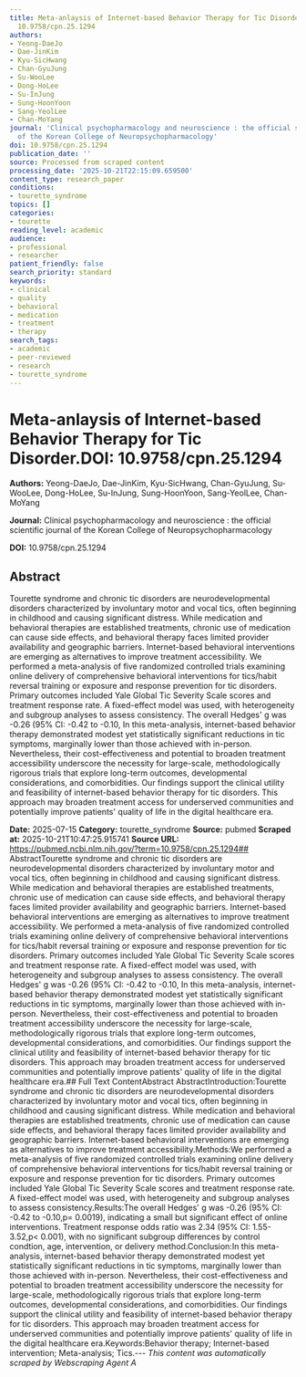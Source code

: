 ```yaml
---
title: Meta-anlaysis of Internet-based Behavior Therapy for Tic Disorder.**DOI:**
  10.9758/cpn.25.1294
authors:
- Yeong-DaeJo
- Dae-JinKim
- Kyu-SicHwang
- Chan-GyuJung
- Su-WooLee
- Dong-HoLee
- Su-InJung
- Sung-HoonYoon
- Sang-YeolLee
- Chan-MoYang
journal: 'Clinical psychopharmacology and neuroscience : the official scientific journal
  of the Korean College of Neuropsychopharmacology'
doi: 10.9758/cpn.25.1294
publication_date: ''
source: Processed from scraped content
processing_date: '2025-10-21T22:15:09.659500'
content_type: research_paper
conditions:
- tourette_syndrome
topics: []
categories:
- tourette
reading_level: academic
audience:
- professional
- researcher
patient_friendly: false
search_priority: standard
keywords:
- clinical
- quality
- behavioral
- medication
- treatment
- therapy
search_tags:
- academic
- peer-reviewed
- research
- tourette_syndrome
---
```


# Meta-anlaysis of Internet-based Behavior Therapy for Tic Disorder.**DOI:** 10.9758/cpn.25.1294

**Authors:** Yeong-DaeJo, Dae-JinKim, Kyu-SicHwang, Chan-GyuJung, Su-WooLee, Dong-HoLee, Su-InJung, Sung-HoonYoon, Sang-YeolLee, Chan-MoYang

**Journal:** Clinical psychopharmacology and neuroscience : the official scientific journal of the Korean College of Neuropsychopharmacology

**DOI:** 10.9758/cpn.25.1294

## Abstract

Tourette syndrome and chronic tic disorders are neurodevelopmental disorders characterized by involuntary motor and vocal tics, often beginning in childhood and causing significant distress. While medication and behavioral therapies are established treatments, chronic use of medication can cause side effects, and behavioral therapy faces limited provider availability and geographic barriers. Internet-based behavioral interventions are emerging as alternatives to improve treatment accessibility.
We performed a meta-analysis of five randomized controlled trials examining online delivery of comprehensive behavioral interventions for tics/habit reversal training or exposure and response prevention for tic disorders. Primary outcomes included Yale Global Tic Severity Scale scores and treatment response rate. A fixed-effect model was used, with heterogeneity and subgroup analyses to assess consistency.
The overall Hedges' g was -0.26 (95% CI: -0.42 to -0.10,
In this meta-analysis, internet-based behavior therapy demonstrated modest yet statistically significant reductions in tic symptoms, marginally lower than those achieved with in-person. Nevertheless, their cost-effectiveness and potential to broaden treatment accessibility underscore the necessity for large-scale, methodologically rigorous trials that explore long-term outcomes, developmental considerations, and comorbidities. Our findings support the clinical utility and feasibility of internet-based behavior therapy for tic disorders. This approach may broaden treatment access for underserved communities and potentially improve patients' quality of life in the digital healthcare era.

**Date:** 2025-07-15
**Category:** tourette_syndrome
**Source:** pubmed
**Scraped at:** 2025-10-21T10:47:25.915741
**Source URL:** https://pubmed.ncbi.nlm.nih.gov/?term=10.9758/cpn.25.1294## AbstractTourette syndrome and chronic tic disorders are neurodevelopmental disorders characterized by involuntary motor and vocal tics, often beginning in childhood and causing significant distress. While medication and behavioral therapies are established treatments, chronic use of medication can cause side effects, and behavioral therapy faces limited provider availability and geographic barriers. Internet-based behavioral interventions are emerging as alternatives to improve treatment accessibility.
We performed a meta-analysis of five randomized controlled trials examining online delivery of comprehensive behavioral interventions for tics/habit reversal training or exposure and response prevention for tic disorders. Primary outcomes included Yale Global Tic Severity Scale scores and treatment response rate. A fixed-effect model was used, with heterogeneity and subgroup analyses to assess consistency.
The overall Hedges' g was -0.26 (95% CI: -0.42 to -0.10,
In this meta-analysis, internet-based behavior therapy demonstrated modest yet statistically significant reductions in tic symptoms, marginally lower than those achieved with in-person. Nevertheless, their cost-effectiveness and potential to broaden treatment accessibility underscore the necessity for large-scale, methodologically rigorous trials that explore long-term outcomes, developmental considerations, and comorbidities. Our findings support the clinical utility and feasibility of internet-based behavior therapy for tic disorders. This approach may broaden treatment access for underserved communities and potentially improve patients' quality of life in the digital healthcare era.## Full Text ContentAbstract AbstractIntroduction:Tourette syndrome and chronic tic disorders are neurodevelopmental disorders characterized by involuntary motor and vocal tics, often beginning in childhood and causing significant distress. While medication and behavioral therapies are established treatments, chronic use of medication can cause side effects, and behavioral therapy faces limited provider availability and geographic barriers. Internet-based behavioral interventions are emerging as alternatives to improve treatment accessibility.Methods:We performed a meta-analysis of five randomized controlled trials examining online delivery of comprehensive behavioral interventions for tics/habit reversal training or exposure and response prevention for tic disorders. Primary outcomes included Yale Global Tic Severity Scale scores and treatment response rate. A fixed-effect model was used, with heterogeneity and subgroup analyses to assess consistency.Results:The overall Hedges' g was -0.26 (95% CI: -0.42 to -0.10,p= 0.0019), indicating a small but significant effect of online interventions. Treatment response odds ratio was 2.34 (95% CI: 1.55-3.52,p< 0.001), with no significant subgroup differences by control condtion, age, intervention, or delivery method.Conclusion:In this meta-analysis, internet-based behavior therapy demonstrated modest yet statistically significant reductions in tic symptoms, marginally lower than those achieved with in-person. Nevertheless, their cost-effectiveness and potential to broaden treatment accessibility underscore the necessity for large-scale, methodologically rigorous trials that explore long-term outcomes, developmental considerations, and comorbidities. Our findings support the clinical utility and feasibility of internet-based behavior therapy for tic disorders. This approach may broaden treatment access for underserved communities and potentially improve patients' quality of life in the digital healthcare era.Keywords:Behavior therapy; Internet-based intervention; Meta-analysis; Tics.---
*This content was automatically scraped by Webscraping Agent A*